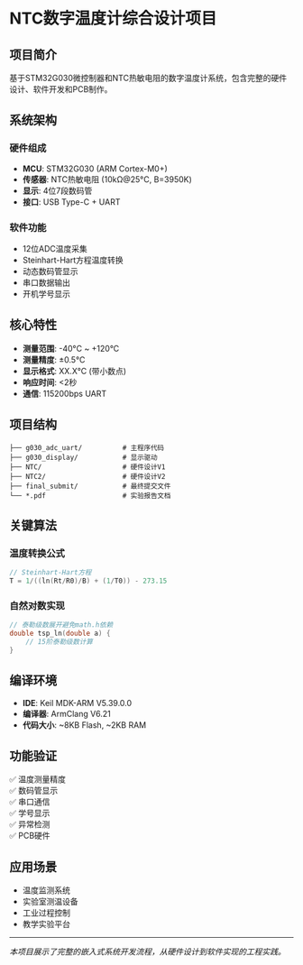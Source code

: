 # NTC数字温度计综合设计项目

## 项目简介

基于STM32G030微控制器和NTC热敏电阻的数字温度计系统，包含完整的硬件设计、软件开发和PCB制作。

## 系统架构

### 硬件组成
- **MCU**: STM32G030 (ARM Cortex-M0+)
- **传感器**: NTC热敏电阻 (10kΩ@25°C, B=3950K)
- **显示**: 4位7段数码管
- **接口**: USB Type-C + UART

### 软件功能
- 12位ADC温度采集
- Steinhart-Hart方程温度转换
- 动态数码管显示
- 串口数据输出
- 开机学号显示

## 核心特性

- **测量范围**: -40°C ~ +120°C
- **测量精度**: ±0.5°C
- **显示格式**: XX.X°C (带小数点)
- **响应时间**: <2秒
- **通信**: 115200bps UART

## 项目结构

```
├── g030_adc_uart/          # 主程序代码
├── g030_display/           # 显示驱动
├── NTC/                    # 硬件设计V1
├── NTC2/                   # 硬件设计V2
├── final_submit/           # 最终提交文件
└── *.pdf                   # 实验报告文档
```

## 关键算法

### 温度转换公式
```c
// Steinhart-Hart方程
T = 1/((ln(Rt/R0)/B) + (1/T0)) - 273.15
```

### 自然对数实现
```c
// 泰勒级数展开避免math.h依赖
double tsp_ln(double a) {
    // 15阶泰勒级数计算
}
```

## 编译环境

- **IDE**: Keil MDK-ARM V5.39.0.0
- **编译器**: ArmClang V6.21
- **代码大小**: ~8KB Flash, ~2KB RAM

## 功能验证

✅ 温度测量精度  
✅ 数码管显示  
✅ 串口通信  
✅ 学号显示  
✅ 异常检测  
✅ PCB硬件  

## 应用场景

- 温度监测系统
- 实验室测温设备  
- 工业过程控制
- 教学实验平台

---

*本项目展示了完整的嵌入式系统开发流程，从硬件设计到软件实现的工程实践。*